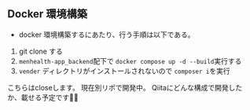 ## Docker 環境構築

- docker 環境構築するにあたり、行う手順は以下である。

1. git clone する
2. `menhealth-app_backend`配下で `docker compose up -d --build`実行する
3. `vender` ディレクトリがインストールされないので `composer i`を実行


こちらはcloseします。 現在別リポで開発中。
Qiitaにどんな構成で開発したか、載せる予定です🙇‍♂️
